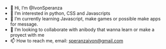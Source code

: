 - 👋 Hi, I’m @IvonSperanza
- 👀 I’m interested in python, CSS and Javascripts
- 🌱 I’m currently learning Javascript, make games or possible make apps for message.
- 💞️ I’m looking to collaborate with anibody that wanna learn or make a proyect with me
- 📫 How to reach me, email: speranzaivon@gmail.com

<!---
IvonSperanza/IvonSperanza is a ✨ special ✨ repository because its `README.md` (this file) appears on your GitHub profile.
You can click the Preview link to take a look at your changes.
--->
